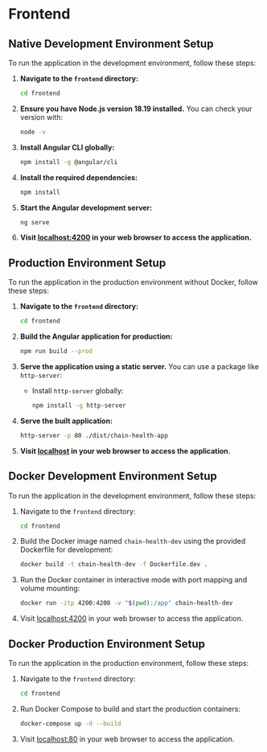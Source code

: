 # Frontend

## Native Development Environment Setup

To run the application in the development environment, follow these steps:

1. **Navigate to the `frontend` directory:**
    ```sh
    cd frontend
    ```

2. **Ensure you have Node.js version 18.19 installed.** You can check your version with:
    ```sh
    node -v
    ```

3. **Install Angular CLI globally:**
    ```sh
    npm install -g @angular/cli
    ```

4. **Install the required dependencies:**
    ```sh
    npm install
    ```

5. **Start the Angular development server:**
    ```sh
    ng serve
    ```

6. **Visit [localhost:4200](http://localhost:4200) in your web browser to access the application.**

## Production Environment Setup

To run the application in the production environment without Docker, follow these steps:

1. **Navigate to the `frontend` directory:**
    ```sh
    cd frontend
    ```

2. **Build the Angular application for production:**
    ```sh
    npm run build --prod
    ```

3. **Serve the application using a static server.** You can use a package like `http-server`:
    - Install `http-server` globally:
      ```sh
      npm install -g http-server
      ```

4. **Serve the built application:**
    ```sh
    http-server -p 80 ./dist/chain-health-app
    ```

5. **Visit [localhost](http://localhost) in your web browser to access the application.**
   
## Docker Development Environment Setup

To run the application in the development environment, follow these steps:

1. Navigate to the `frontend` directory:
    ```sh
    cd frontend
    ```

2. Build the Docker image named `chain-health-dev` using the provided Dockerfile for development:
    ```sh
    docker build -t chain-health-dev -f Dockerfile.dev .
    ```

3. Run the Docker container in interactive mode with port mapping and volume mounting:
    ```sh
    docker run -itp 4200:4200 -v "$(pwd):/app" chain-health-dev
    ```

4. Visit [localhost:4200](http://localhost:4200) in your web browser to access the application.

## Docker Production Environment Setup

To run the application in the production environment, follow these steps:

1. Navigate to the `frontend` directory:
    ```sh
    cd frontend
    ```

2. Run Docker Compose to build and start the production containers:
    ```sh
    docker-compose up -d --build
    ```

3. Visit [localhost:80](http://localhost:80) in your web browser to access the application.

